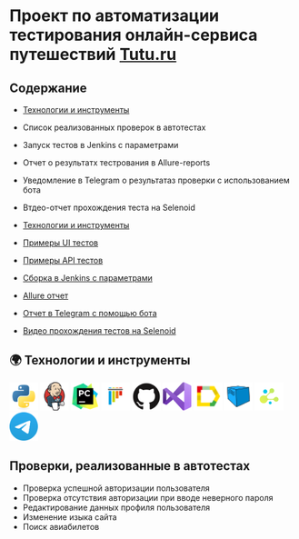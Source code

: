 # Проект по автоматизации тестирования онлайн-сервиса путешествий [Tutu.ru](https://www.tutu.ru)

## Содержание

- [Технологии и инструменты](#earth_africa-технологии-и-инструменты)
- Список реализованных проверок в автотестах
- Запуск тестов в Jenkins с параметрами
- Отчет о результатх тестрования в Allure-reports
- Уведомление в Telegram о результатаз проверки с использованием бота
- Втдео-отчет прохождения теста на Selenoid

-  [Технологии и инструменты](#earth_africa-технологии-и-инструменты)
- [Примеры UI тестов](#pager-Примеры-UI-тестов)
- [Примеры API тестов](#scroll-Примеры-API-тестов)
- [Сборка в Jenkins с параметрами](#-Сборка-в-Jenkins-с-параметрами)
- [Allure отчет](#-Allure-отчет)
- [Отчет в Telegram с помощью бота](#-Отчет-в-Telegram-с-помощью-бота)
- [Видео прохождения тестов на Selenoid](#film_projector-Видео-прохождения-тестов-на-Selenoid)



## :earth_africa: Технологии и инструменты

<p align="left">
<img src="https://raw.githubusercontent.com/Annette-F/Annette-F/main/icons/python.svg" width="50" heigth="50"/>
<img src="https://raw.githubusercontent.com/Annette-F/Annette-F/main/icons/jenkins.svg" width="50" heigth="50"/>
<img src="https://raw.githubusercontent.com/Annette-F/Annette-F/main/icons/pycharm.svg" width="50" heigth="50"/>
<img src="https://raw.githubusercontent.com/Annette-F/Annette-F/main/icons/pytest.svg" width="50" heigth="50"/>
<img src="https://raw.githubusercontent.com/Annette-F/Annette-F/main/icons/github.svg" width="50" heigth="50"/>
<img src="https://raw.githubusercontent.com/Annette-F/Annette-F/main/icons/visualstudio.svg" width="50" heigth="50"/>
<img src="https://github.com/Annette-F/qa_guru_python_hw_14_tutu/blob/main/resources/images/AllureReport.png" height="50" width="50">
<img src="https://github.com/Annette-F/qa_guru_python_hw_14_tutu/blob/main/resources/images/Selenoid.png" height="50" width="50">
<img src="https://github.com/Annette-F/qa_guru_python_hw_14_tutu/blob/main/resources/images/selene.png" height="50" width="50">
<img src="https://raw.githubusercontent.com/Annette-F/Annette-F/main/icons/Telegram.svg" width="50" heigth="50"/>
</p>


## Проверки, реализованные в автотестах

- Проверка успешной авторизации пользователя
- Проверка отсутствия авторизации при вводе неверного пароля
- Редактирование данных профиля пользователя
- Изменение изыка сайта
- Поиск авиабилетов
